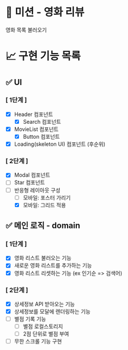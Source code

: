 # 🚀 미션 - 영화 리뷰

영화 목록 불러오기

# 📈 구현 기능 목록

## ✅ UI

### [ 1단계 ]

- [x] Header 컴포넌트
  - [x] Search 컴포넌트
- [x] MovieList 컴포넌트
  - [x] Button 컴포넌트
- [x] Loading(skeleton UI) 컴포넌트 (후순위)

### [ 2단계 ]

- [x] Modal 컴포넌트
- [ ] Star 컴포넌트
- [ ] 반응형 레이아웃 구성
  - [ ] 모바일: 포스터 가리기
  - [x] 모바일: 그리드 적용

## ✅ 메인 로직 - domain

### [ 1단계 ]

- [x] 영화 리스트 불러오는 기능
- [x] 새로운 영화 리스트를 추가하는 기능
- [x] 영화 리스트 리셋하는 기능 (ex 인기순 => 검색어)

### [ 2단계 ]

- [x] 상세정보 API 받아오는 기능
- [x] 상세정보를 모달에 렌더링하는 기능
- [ ] 별점 기록 기능
  - [ ] 별점 로컬스토리지
  - [ ] 2점 단위로 별점 부여
- [ ] 무한 스크롤 기능 구현
